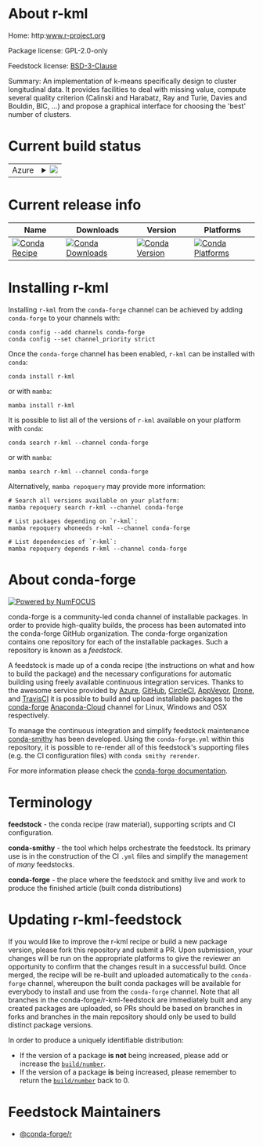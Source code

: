About r-kml
===========

Home: http:www.r-project.org

Package license: GPL-2.0-only

Feedstock license: [BSD-3-Clause](https://github.com/conda-forge/r-kml-feedstock/blob/main/LICENSE.txt)

Summary: An implementation of k-means specifically design to cluster longitudinal data. It provides facilities to deal with missing value, compute several quality criterion (Calinski and Harabatz, Ray and Turie, Davies and Bouldin, BIC, ...) and propose a graphical interface for choosing the 'best' number of clusters.

Current build status
====================


<table>
    
  <tr>
    <td>Azure</td>
    <td>
      <details>
        <summary>
          <a href="https://dev.azure.com/conda-forge/feedstock-builds/_build/latest?definitionId=9717&branchName=main">
            <img src="https://dev.azure.com/conda-forge/feedstock-builds/_apis/build/status/r-kml-feedstock?branchName=main">
          </a>
        </summary>
        <table>
          <thead><tr><th>Variant</th><th>Status</th></tr></thead>
          <tbody><tr>
              <td>linux_64_r_base4.1</td>
              <td>
                <a href="https://dev.azure.com/conda-forge/feedstock-builds/_build/latest?definitionId=9717&branchName=main">
                  <img src="https://dev.azure.com/conda-forge/feedstock-builds/_apis/build/status/r-kml-feedstock?branchName=main&jobName=linux&configuration=linux%20linux_64_r_base4.1" alt="variant">
                </a>
              </td>
            </tr><tr>
              <td>linux_64_r_base4.2</td>
              <td>
                <a href="https://dev.azure.com/conda-forge/feedstock-builds/_build/latest?definitionId=9717&branchName=main">
                  <img src="https://dev.azure.com/conda-forge/feedstock-builds/_apis/build/status/r-kml-feedstock?branchName=main&jobName=linux&configuration=linux%20linux_64_r_base4.2" alt="variant">
                </a>
              </td>
            </tr><tr>
              <td>win_64</td>
              <td>
                <a href="https://dev.azure.com/conda-forge/feedstock-builds/_build/latest?definitionId=9717&branchName=main">
                  <img src="https://dev.azure.com/conda-forge/feedstock-builds/_apis/build/status/r-kml-feedstock?branchName=main&jobName=win&configuration=win%20win_64_" alt="variant">
                </a>
              </td>
            </tr>
          </tbody>
        </table>
      </details>
    </td>
  </tr>
</table>

Current release info
====================

| Name | Downloads | Version | Platforms |
| --- | --- | --- | --- |
| [![Conda Recipe](https://img.shields.io/badge/recipe-r--kml-green.svg)](https://anaconda.org/conda-forge/r-kml) | [![Conda Downloads](https://img.shields.io/conda/dn/conda-forge/r-kml.svg)](https://anaconda.org/conda-forge/r-kml) | [![Conda Version](https://img.shields.io/conda/vn/conda-forge/r-kml.svg)](https://anaconda.org/conda-forge/r-kml) | [![Conda Platforms](https://img.shields.io/conda/pn/conda-forge/r-kml.svg)](https://anaconda.org/conda-forge/r-kml) |

Installing r-kml
================

Installing `r-kml` from the `conda-forge` channel can be achieved by adding `conda-forge` to your channels with:

```
conda config --add channels conda-forge
conda config --set channel_priority strict
```

Once the `conda-forge` channel has been enabled, `r-kml` can be installed with `conda`:

```
conda install r-kml
```

or with `mamba`:

```
mamba install r-kml
```

It is possible to list all of the versions of `r-kml` available on your platform with `conda`:

```
conda search r-kml --channel conda-forge
```

or with `mamba`:

```
mamba search r-kml --channel conda-forge
```

Alternatively, `mamba repoquery` may provide more information:

```
# Search all versions available on your platform:
mamba repoquery search r-kml --channel conda-forge

# List packages depending on `r-kml`:
mamba repoquery whoneeds r-kml --channel conda-forge

# List dependencies of `r-kml`:
mamba repoquery depends r-kml --channel conda-forge
```


About conda-forge
=================

[![Powered by
NumFOCUS](https://img.shields.io/badge/powered%20by-NumFOCUS-orange.svg?style=flat&colorA=E1523D&colorB=007D8A)](https://numfocus.org)

conda-forge is a community-led conda channel of installable packages.
In order to provide high-quality builds, the process has been automated into the
conda-forge GitHub organization. The conda-forge organization contains one repository
for each of the installable packages. Such a repository is known as a *feedstock*.

A feedstock is made up of a conda recipe (the instructions on what and how to build
the package) and the necessary configurations for automatic building using freely
available continuous integration services. Thanks to the awesome service provided by
[Azure](https://azure.microsoft.com/en-us/services/devops/), [GitHub](https://github.com/),
[CircleCI](https://circleci.com/), [AppVeyor](https://www.appveyor.com/),
[Drone](https://cloud.drone.io/welcome), and [TravisCI](https://travis-ci.com/)
it is possible to build and upload installable packages to the
[conda-forge](https://anaconda.org/conda-forge) [Anaconda-Cloud](https://anaconda.org/)
channel for Linux, Windows and OSX respectively.

To manage the continuous integration and simplify feedstock maintenance
[conda-smithy](https://github.com/conda-forge/conda-smithy) has been developed.
Using the ``conda-forge.yml`` within this repository, it is possible to re-render all of
this feedstock's supporting files (e.g. the CI configuration files) with ``conda smithy rerender``.

For more information please check the [conda-forge documentation](https://conda-forge.org/docs/).

Terminology
===========

**feedstock** - the conda recipe (raw material), supporting scripts and CI configuration.

**conda-smithy** - the tool which helps orchestrate the feedstock.
                   Its primary use is in the construction of the CI ``.yml`` files
                   and simplify the management of *many* feedstocks.

**conda-forge** - the place where the feedstock and smithy live and work to
                  produce the finished article (built conda distributions)


Updating r-kml-feedstock
========================

If you would like to improve the r-kml recipe or build a new
package version, please fork this repository and submit a PR. Upon submission,
your changes will be run on the appropriate platforms to give the reviewer an
opportunity to confirm that the changes result in a successful build. Once
merged, the recipe will be re-built and uploaded automatically to the
`conda-forge` channel, whereupon the built conda packages will be available for
everybody to install and use from the `conda-forge` channel.
Note that all branches in the conda-forge/r-kml-feedstock are
immediately built and any created packages are uploaded, so PRs should be based
on branches in forks and branches in the main repository should only be used to
build distinct package versions.

In order to produce a uniquely identifiable distribution:
 * If the version of a package **is not** being increased, please add or increase
   the [``build/number``](https://docs.conda.io/projects/conda-build/en/latest/resources/define-metadata.html#build-number-and-string).
 * If the version of a package **is** being increased, please remember to return
   the [``build/number``](https://docs.conda.io/projects/conda-build/en/latest/resources/define-metadata.html#build-number-and-string)
   back to 0.

Feedstock Maintainers
=====================

* [@conda-forge/r](https://github.com/conda-forge/r/)

